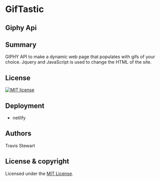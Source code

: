 # GifTastic
## Giphy Api 

## Summary 
 GIPHY API to make a dynamic web page that populates with gifs of your choice. Jquery and JavaScript is used to change the HTML of the site.
 
## License 

[![MIT license](http://img.shields.io/badge/license-MIT-brightgreen.svg)](http://opensource.org/licenses/MIT)

## Deployment 
 - netlify
 
## Authors 
Travis Stewart 
## License & copyright

Licensed under the [MIT License](LICENSE).

